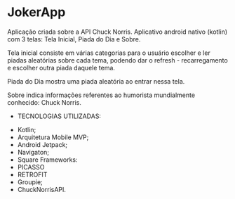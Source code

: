 # JokerApp

Aplicação criada sobre a API Chuck Norris. Aplicativo android nativo (kotlin) com 3 telas: Tela Inicial, Piada do Dia e Sobre. 

Tela inicial consiste em várias categorias para o usuário escolher e ler piadas aleatórias sobre cada tema, podendo dar o refresh - recarregamento e escolher outra piada daquele tema.

Piada do Dia mostra uma piada aleatória ao entrar nessa tela.

Sobre indica informações referentes ao humorista mundialmente conhecido: Chuck Norris.



* TECNOLOGIAS UTILIZADAS:

- Kotlin; 
- Arquitetura Mobile MVP;
- Android Jetpack;
- Navigaton;
- Square Frameworks:
- PICASSO 
- RETROFIT
- Groupie;
- ChuckNorrisAPI.
